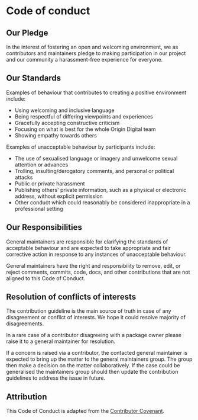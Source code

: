 # Code of conduct

## Our Pledge

In the interest of fostering an open and welcoming environment, we as contributors and maintainers pledge to
making participation in our project and our community a harassment-free experience for everyone.

## Our Standards

Examples of behaviour that contributes to creating a positive environment include:

-   Using welcoming and inclusive language
-   Being respectful of differing viewpoints and experiences
-   Gracefully accepting constructive criticism
-   Focusing on what is best for the whole Origin Digital team
-   Showing empathy towards others

Examples of unacceptable behaviour by participants include:

-   The use of sexualised language or imagery and unwelcome sexual attention or advances
-   Trolling, insulting/derogatory comments, and personal or political attacks
-   Public or private harassment
-   Publishing others' private information, such as a physical or electronic address, without explicit permission
-   Other conduct which could reasonably be considered inappropriate in a professional setting

## Our Responsibilities

General maintainers are responsible for clarifying the standards of acceptable behaviour and are expected to
take appropriate and fair corrective action in response to any instances of unacceptable behaviour.

General maintainers have the right and responsibility to remove, edit, or reject comments, commits, code,
docs, and other contributions that are not aligned to this Code of Conduct.

## Resolution of conflicts of interests

The contribution guideline is the main source of truth in case of any disagreement or conflict of interests.
We hope it could resolve majority of disagreements.

In a rare case of a contributor disagreeing with a package owner please raise it to a general maintainer
for resolution.

If a concern is raised via a contributor, the contacted general maintainer is expected to bring up the matter
to the general maintainers group. The group then make a decision on the matter collaboratively. If the case could
be generalised the maintainers group should then update the contribution guidelines to address the issue in future.

## Attribution

This Code of Conduct is adapted from the [Contributor Covenant](http://contributor-covenant.org).
